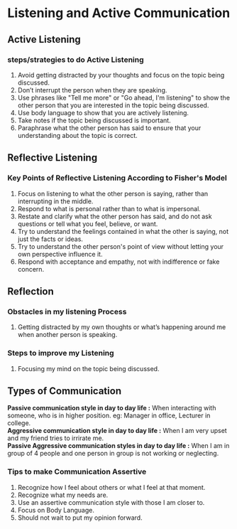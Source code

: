 # Listening and Active Communication
## Active Listening
### steps/strategies to do Active Listening 
1. Avoid getting distracted by your thoughts and focus on the topic being discussed.
2. Don’t interrupt the person when they are speaking.
3. Use phrases like "Tell me more" or "Go ahead, I'm listening" to show the other person that you are interested in the topic being discussed.
4. Use body language to show that you are actively listening.
5. Take notes if the topic being discussed is important.
6. Paraphrase what the other person has said to ensure that your understanding about the topic is correct.  
## Reflective Listening
### Key Points of Reflective Listening According to Fisher's Model
1. Focus on listening to what the other person is saying, rather than interrupting in the middle.
2. Respond to what is personal rather than to what is impersonal.
3. Restate and clarify what the other person has said, and do not ask questions or tell what you feel, believe, or want.
4. Try to understand the feelings contained in what the other is saying, not just the facts or ideas.
5. Try to understand the other person's point of view without letting your own perspective influence it.
6. Respond with acceptance and empathy, not with indifference or fake concern.
## Reflection
### Obstacles in my listening Process
1. Getting distracted by my own thoughts or what’s happening around me when another person is speaking.
### Steps to improve my Listening
1. Focusing my mind on the topic being discussed.
##  Types of Communication  
**Passive communication style in day to day life :** When interacting with someone, who is in higher position. eg: Manager in office, Lecturer in college.  
**Aggressive communication style in day to day life :** When I am very upset and my friend tries to irrirate me.  
**Passive Aggressive communication styles in day to day life :** When I am in group of 4 people and one person in group is not working or neglecting.
### Tips to make Communication Assertive
1. Recognize how I feel about others or what I feel at that moment.
2. Recognize what my needs are.
3. Use an assertive communication style with those I am closer to.
4. Focus on Body Language.
5. Should not wait to put my opinion forward.
